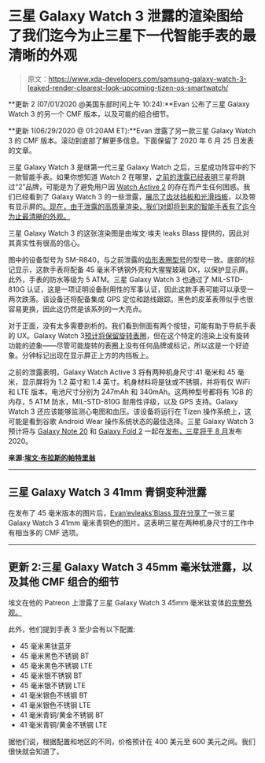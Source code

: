 # 三星 Galaxy Watch 3 泄露的渲染图给了我们迄今为止三星下一代智能手表的最清晰的外观

> 原文：<https://www.xda-developers.com/samsung-galaxy-watch-3-leaked-render-clearest-look-upcoming-tizen-os-smartwatch/>

**更新 2 (07/01/2020 @美国东部时间上午 10:24):**Evan 公布了三星 Galaxy Watch 3 的另一个 CMF 版本，以及可能的组合细节。

**更新 1(06/29/2020 @ 01:20AM ET):**Evan 泄露了另一款三星 Galaxy Watch 3 的 CMF 版本。滚动到底部了解更多信息。下面保留了 2020 年 6 月 25 日发表的文章。

三星 Galaxy Watch 3 是继第一代三星 Galaxy Watch 之后，三星成功阵容中的下一款智能手表。如果你想知道 Watch 2 在哪里，[之前的泄露已经表明](https://www.xda-developers.com/samsung-skip-galaxy-watch-2-galaxy-watch-3/)三星将跳过“2”品牌，可能是为了避免用户因 [Watch Active 2](https://www.xda-developers.com/samsung-galaxy-watch-active-2-ecg-monitoring-approved-south-korea/) 的存在而产生任何困惑。我们已经看到了 Galaxy Watch 3 的一些泄露，[展示了齿状挡板和光滑挡板](https://www.xda-developers.com/first-look-samsung-galaxy-watch-3/)，以及带有显示屏的[。现在，由于泄露的高质量渲染，我们对即将到来的智能手表有了迄今为止最清晰的外观。](https://www.xda-developers.com/samsung-galaxy-watch-3-leak-display-on/)

三星 Galaxy Watch 3 的这张渲染图是由埃文·埃夫 leaks Blass 提供的，因此对其真实性有很高的信心。

图中的设备型号为 SM-R840，与之前泄露的[齿形表圈型号](https://www.xda-developers.com/first-look-samsung-galaxy-watch-3/)的型号一致。底部的标记显示，这款手表将配备 45 毫米不锈钢外壳和大猩猩玻璃 DX，以保护显示屏。此外，手表的防水等级为 5 ATM。三星 Galaxy Watch 3 也通过了 MIL-STD-810G 认证，这是一项证明设备耐用性的军事认证，因此这款手表可能可以承受一两次跌落。该设备还将配备集成 GPS 定位和路线跟踪。黑色的皮革表带似乎也很容易更换，因此这仍然是该系列的一大亮点。

对于正面，没有太多需要剖析的。我们看到侧面有两个按钮，可能有助于导航手表的 UX。Galaxy Watch 3[预计将保留旋转表圈](https://www.xda-developers.com/samsung-galaxy-watch-rotating-bezel-ecg-blood-pressure/)，但在这个特定的渲染上没有旋转功能的迹象——尽管可能旋转的表圈上没有任何品牌或标记，所以这是一个好迹象。分钟标记出现在显示屏正上方的内挡板上。

之前的泄露表明，Galaxy Watch Active 3 将有两种机身尺寸:41 毫米和 45 毫米，显示屏将为 1.2 英寸和 1.4 英寸。机身材料将是钛或不锈钢，并将有仅 WiFi 和 LTE 版本。电池尺寸分别为 247mAh 和 340mAh。这两种型号都将有 1GB 的内存，5 ATM 防水，MIL-STD-810G 耐用性评级，以及 GPS 支持。Galaxy Watch 3 还应该能够监测心电图和血压。该设备将运行在 Tizen 操作系统上，这可能是看到谷歌 Android Wear 操作系统状态的最佳选择。三星 Galaxy Watch 3 预计将与 [Galaxy Note 20](https://www.xda-developers.com/tag/samsung-galaxy-note20/) 和 [Galaxy Fold 2](https://www.xda-developers.com/tag/samsung-galaxy-fold2/) 一起在[发布，三星将于 8 月](https://www.xda-developers.com/samsung-galaxy-note-20-fold-2-unpacked-online/)发布 2020。

**来源:[埃文·布拉斯的帕特里翁](https://www.patreon.com/posts/samsung-galaxy-38595440)**

* * *

## 三星 Galaxy Watch 3 41mm 青铜变种泄露

在发布了 45 毫米版本的图片后，[Evan‘evleaks’Blass 现在分享了](https://www.patreon.com/posts/samsung-galaxy-38660270)一张三星 Galaxy Watch 3 41mm 毫米青铜色的图片。这表明三星在两种机身尺寸的工作中有相当多的 CMF 选项。

* * *

## 更新 2:三星 Galaxy Watch 3 45mm 毫米钛泄露，以及其他 CMF 组合的细节

埃文在他的 Patreon 上泄露了三星 Galaxy Watch 3 45mm 毫米钛变体[的完整外观。](https://www.patreon.com/posts/samsung-galaxy-38758175)

此外，他们提到手表 3 至少会有以下配置:

*   45 毫米黑钛蓝牙
*   45 毫米黑色不锈钢 BT
*   45 毫米黑色不锈钢 LTE
*   45 毫米银不锈钢 BT
*   45 毫米银不锈钢 LTE
*   41 毫米银色不锈钢 BT
*   41 毫米银色不锈钢 LTE
*   41 毫米青铜/黄金不锈钢 BT
*   41 毫米青铜/黄金不锈钢 LTE

据他们说，根据配置和地区的不同，价格预计在 400 美元至 600 美元之间。我们很快就会知道了。